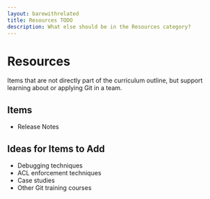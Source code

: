 ```yaml
---
layout: barewithrelated
title: Resources TODO
description: What else should be in the Resources category?
---
```


# Resources
Items that are not directly part of the curriculum outline, but support learning about or applying Git in a team.

## Items 
* Release Notes

## Ideas for Items to Add
* Debugging techniques
* ACL enforcement techniques
* Case studies
* Other Git training courses
